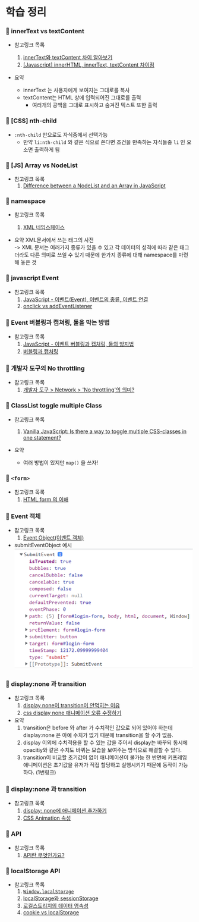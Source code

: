 # 학습 정리
### 📔 innerText vs textContent
- 참고링크 목록
    1. [innerText와 textContent 차이 알아보기](https://webisfree.com/2020-03-07/[%EC%9E%90%EB%B0%94%EC%8A%A4%ED%81%AC%EB%A6%BD%ED%8A%B8]-textcontent-%EA%B7%B8%EB%A6%AC%EA%B3%A0-innertext-%EC%B0%A8%EC%9D%B4%EC%A0%90-%EC%95%8C%EC%95%84%EB%B3%B4%EA%B8%B0)
    2. [[Javascript] innerHTML, innerText, textContent 차이점](https://hianna.tistory.com/483)
   
- 요약
  - innerText 는 사용자에게 보여지는 그대로를 복사
  - textContent는 HTML 상에 입력되어진 그대로를 출력
    - 여러개의 공백을 그대로 표시하고 숨겨진 텍스트 또한 출력
  
### 📔 [CSS] nth-child
- `:nth-child` 만으로도 자식중에서 선택가능
  - 만약 `li:nth-child` 와 같은 식으로 쓴다면 조건을 만족하는 자식들중 `li` 인 요소면 출력하게 됨


### 📔 [JS] Array vs NodeList
- 참고링크 목록 
    1. [Difference between a NodeList and an Array in JavaScript](https://attacomsian.com/blog/javascript-nodelist-vs-array)

### 📔 namespace
- 참고링크 목록 
    1. [XML 네임스페이스](http://www.tcpschool.com/xml/xml_basic_namespace)

- 요약
XML문서에서 쓰는 태그의 사전
  <br>-> XML 문서는 여러가지 종류가 있을 수 있고 각 데이터의 성격에 따라 같은 태그더라도 다른 의미로 쓰일 수 있기 때문에 한가지 종류에 대해 namespace를 마련해 놓은 것

### 📔 javascript Event
- 참고링크 목록 
    1. [JavaScript - 이벤트(Event), 이벤트의 종류, 이벤트 연결](https://jenny-daru.tistory.com/17)
    2. [onclick vs addEventListener](https://cbw1030.tistory.com/302)

### 📔 Event 버블링과 캡쳐링, 둘을 막는 방법
- 참고링크 목록 
    1. [JavaScript - 이벤트 버블링과 캡처링, 둘의 방지법](https://cbw1030.tistory.com/301?category=1142019)
    2. [버블링과 캡처링](https://ko.javascript.info/bubbling-and-capturing)

### 📔 개발자 도구의 No throttling
- 참고링크 목록 
    1. [개발자 도구 > Network > 'No throttling'의 의미?](https://unit-15.tistory.com/85)

### 📔 ClassList toggle multiple Class
- 참고링크 목록 
    1. [Vanilla JavaScript: Is there a way to toggle multiple CSS-classes in one statement?](https://stackoverflow.com/questions/36544762/vanilla-javascript-is-there-a-way-to-toggle-multiple-css-classes-in-one-stateme)

- 요약
  - 여러 방법이 있지만 `map()` 을 쓰자!

### 📔 `<form>`
- 참고링크 목록 
    1. [HTML form 의 이해](https://www.nextree.co.kr/p8428/)

### 📔 Event 객체
- 참고링크 목록 
    1. [Event Object(이벤트 객체)](https://cheonmro.github.io/2018/09/04/event-object/)
- submitEventObject 예시 
![submitEventObject](./image/memo/submitEventObject.png)

### 📔 display:none 과 transition
- 참고링크 목록 
    1. [display none이 transition이 안먹히는 이유](https://velog.io/@dev-tinkerbell/display-none%EC%9D%B4-transition%EC%9D%B4-%EC%95%88%EB%A8%B9%ED%9E%88%EB%8A%94-%EC%9D%B4%EC%9C%A0)
    2. [css display none 애니메이션  오류 수정하기](https://songsong.dev/entry/css-display-none-%EC%95%A0%EB%8B%88%EB%A9%94%EC%9D%B4%EC%85%98-%EC%88%98%EC%A0%95%ED%95%98%EA%B8%B0)
- 요약
  1. transition은 before 와 after 가 수치적인 값으로 되어 있어야 하는데 display:none 은 아예 수치가 없기 때문에 transition을 할 수가 없음.
  2. display 이외에 수치적용을 할 수 있는 값을 주어서 display는 바꾸되 동시에 opacitiy와 같은 수치도 바뀌는 모습을 보여주는 방식으로 해결할 수 있다.
  3. transition이 비교할 초기값이 없어 애니메이션이 불가능 한 반면에 키프레임 애니메이션은 초기값을 유저가 직접 할당하고 실행시키기 때문에 동작이 가능하다. (1번링크)
    

### 📔 display:none 과 transition
- 참고링크 목록 
    1. [display: none에 애니메이션 추가하기](https://uxdev.org/entry/display-none%EC%97%90-%EC%95%A0%EB%8B%88%EB%A9%94%EC%9D%B4%EC%85%98-%EC%B6%94%EA%B0%80%ED%95%98%EA%B8%B0)
    2. [CSS Animation 속성](https://brunch.co.kr/@99-life/3)
   
### 📔 API
- 참고링크 목록 
    1. [API란 무엇인가요?](https://aws.amazon.com/ko/what-is/api/)

### 📔 localStorage API
- 참고링크 목록 
    1. [`Window.localStorage`](https://developer.mozilla.org/ko/docs/Web/API/Window/localStorage)
    2. [localStorage와 sessionStorage](https://ko.javascript.info/localstorage)
    3. [로컬스토리지의 데이터 영속성](https://codepathfinder.com/entry/javascript-%EC%9B%B9-%EC%8A%A4%ED%86%A0%EB%A6%AC%EC%A7%80localStorage-sessionStorage-%EC%82%AC%EC%9A%A9-%EB%B0%A9%EB%B2%95)
    4. [cookie vs localStorage](https://blog.shahednasser.com/localstorage-vs-cookies-whats-the-difference/)